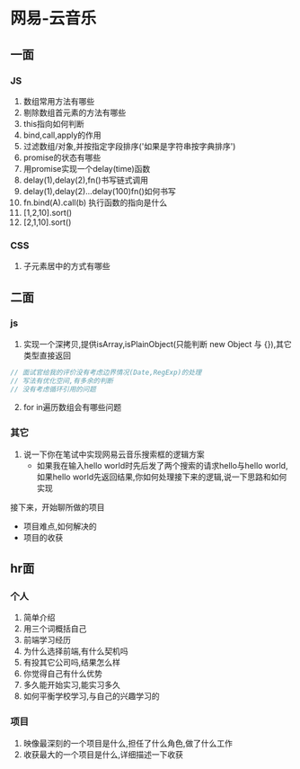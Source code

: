 # 网易-云音乐
## 一面
### JS
1. 数组常用方法有哪些
2. 剔除数组首元素的方法有哪些
3. this指向如何判断
4. bind,call,apply的作用
5. 过滤数组/对象,并按指定字段排序('如果是字符串按字典排序')
6. promise的状态有哪些
7. 用promise实现一个delay(time)函数
8. delay(1),delay(2),fn()书写链式调用
9. delay(1),delay(2)...delay(100)fn()如何书写
10. fn.bind(A).call(b) 执行函数的指向是什么
11. [1,2,10].sort()
12. [2,1,10].sort()

### CSS
1. 子元素居中的方式有哪些

## 二面
### js
1. 实现一个深拷贝,提供isArray,isPlainObject(只能判断 new Object 与 {}),其它类型直接返回
```js
// 面试官给我的评价没有考虑边界情况(Date,RegExp)的处理
// 写法有优化空间,有多余的判断
// 没有考虑循环引用的问题
```
2. for in遍历数组会有哪些问题

### 其它
1. 说一下你在笔试中实现网易云音乐搜索框的逻辑方案
   * 如果我在输入hello world时先后发了两个搜索的请求hello与hello world,如果hello world先返回结果,你如何处理接下来的逻辑,说一下思路和如何实现

接下来，开始聊所做的项目
* 项目难点,如何解决的
* 项目的收获

## hr面
### 个人
1. 简单介绍
2. 用三个词概括自己
3. 前端学习经历
4. 为什么选择前端,有什么契机吗
4. 有投其它公司吗,结果怎么样
5. 你觉得自己有什么优势
6. 多久能开始实习,能实习多久
7. 如何平衡学校学习,与自己的兴趣学习的

### 项目
1. 映像最深刻的一个项目是什么,担任了什么角色,做了什么工作
2. 收获最大的一个项目是什么,详细描述一下收获

<comment/>
<tongji/>